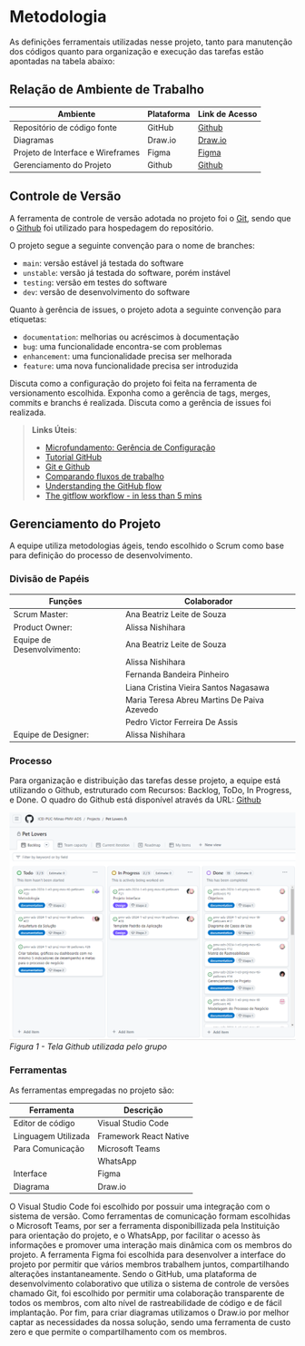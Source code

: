 
# Metodologia

As definições ferramentais utilizadas nesse projeto, tanto para manutenção dos códigos quanto para organização e execução das tarefas estão apontadas na tabela abaixo:

## Relação de Ambiente de Trabalho
| Ambiente| Plataforma | Link de Acesso |
|---------|------------|----------------|
| Repositório de código fonte | GitHub |[Github](https://github.com/ICEI-PUC-Minas-PMV-ADS/pmv-ads-2024-1-e3-proj-mov-t6-petlovers)|
| Diagramas | Draw.io | [Draw.io](https://www.canva.com/design/DAF-SRjfrhc/WZFIN5xfBkYXUpTRyveAhw/edit)|
| Projeto de Interface e Wireframes | Figma | [Figma](https://www.figma.com/file/2Hs6QHz5WXsqocqcSdncLB/PetLover?type=design&node-id=0%3A1&mode=design&t=3AAeg3pPom0kkpvc-1)|
| Gerenciamento do Projeto | Github | [Github](https://github.com/orgs/ICEI-PUC-Minas-PMV-ADS/projects/833/views/1)| .|

## Controle de Versão
A ferramenta de controle de versão adotada no projeto foi o
[Git](https://git-scm.com/), sendo que o [Github](https://github.com/ICEI-PUC-Minas-PMV-ADS/pmv-ads-2024-1-e3-proj-mov-t6-petlovers)
foi utilizado para hospedagem do repositório.

O projeto segue a seguinte convenção para o nome de branches:

- `main`: versão estável já testada do software
- `unstable`: versão já testada do software, porém instável
- `testing`: versão em testes do software
- `dev`: versão de desenvolvimento do software

Quanto à gerência de issues, o projeto adota a seguinte convenção para
etiquetas:

- `documentation`: melhorias ou acréscimos à documentação
- `bug`: uma funcionalidade encontra-se com problemas
- `enhancement`: uma funcionalidade precisa ser melhorada
- `feature`: uma nova funcionalidade precisa ser introduzida

Discuta como a configuração do projeto foi feita na ferramenta de versionamento escolhida. Exponha como a gerência de tags, merges, commits e branchs é realizada. Discuta como a gerência de issues foi realizada.

> **Links Úteis**:
> - [Microfundamento: Gerência de Configuração](https://pucminas.instructure.com/courses/87878/)
> - [Tutorial GitHub](https://guides.github.com/activities/hello-world/)
> - [Git e Github](https://www.youtube.com/playlist?list=PLHz_AreHm4dm7ZULPAmadvNhH6vk9oNZA)
>  - [Comparando fluxos de trabalho](https://www.atlassian.com/br/git/tutorials/comparing-workflows)
> - [Understanding the GitHub flow](https://guides.github.com/introduction/flow/)
> - [The gitflow workflow - in less than 5 mins](https://www.youtube.com/watch?v=1SXpE08hvGs)

## Gerenciamento do Projeto
A equipe utiliza metodologias ágeis, tendo escolhido o Scrum como base para definição do processo de desenvolvimento.

### Divisão de Papéis
|Funções|Colaborador|
|---------|------------|
| Scrum Master:| Ana Beatriz Leite de Souza|
| Product Owner:| Alissa Nishihara|
| Equipe de Desenvolvimento:|Ana Beatriz Leite de Souza|
| |Alissa Nishihara|
| |Fernanda Bandeira Pinheiro|
| |Liana Cristina Vieira Santos Nagasawa|
| |Maria Teresa Abreu Martins De Paiva Azevedo |
| |Pedro Victor Ferreira De Assis|
| Equipe de Designer:| Alissa Nishihara |




### Processo
Para organização e distribuição das tarefas desse projeto, a equipe está utilizando o Github, estruturado com Recursos: Backlog, ToDo, In Progress, e Done. 
O quadro do Github está disponível através da URL: [Github](https://github.com/orgs/ICEI-PUC-Minas-PMV-ADS/projects/833/views/1)

![Tela Github utilizada pelo grupo](img/Gerenciamento.png.png)
*Figura 1 - Tela Github utilizada pelo grupo*

### Ferramentas
As ferramentas empregadas no projeto são:

| Ferramenta | Descrição |
|---------|------------|
| Editor de código | Visual Studio Code |
| Linguagem Utilizada | Framework React Native |
| Para Comunicação | Microsoft Teams|
| | WhatsApp|
| Interface | Figma|
| Diagrama | Draw.io|

O Visual Studio Code foi escolhido por possuir uma integração com o sistema de versão. 
Como ferramentas de comunicação formam escolhidas o Microsoft Teams, por ser a ferramenta disponibillizada pela Instituição para orientação do projeto, e o WhatsApp,  por facilitar o acesso às informações e promover uma interação mais dinâmica com os membros do projeto. 
A ferramenta Figma foi escolhida para desenvolver a interface do projeto por permitir que vários membros trabalhem juntos, compartilhando alterações instantaneamente.
Sendo o GitHub, uma plataforma de desenvolvimento colaborativo que utiliza o sistema de controle de versões chamado Git, foi escolhido por permitir uma colaboração transparente de todos os membros, com alto nível de rastreabilidade de código e de fácil implantação. 
Por fim, para criar diagramas utilizamos o Draw.io por melhor captar as necessidades da nossa solução, sendo uma ferramenta de custo zero e que permite o compartilhamento com os membros.


 

